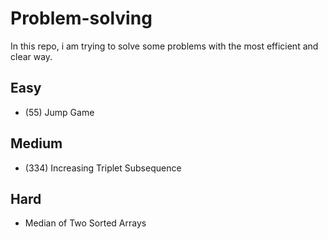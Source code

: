 # Problem-solving
In this repo, i am trying to solve some problems with the most efficient and clear way.
## Easy
- (55) Jump Game
## Medium
- (334) Increasing Triplet Subsequence
## Hard
- Median of Two Sorted Arrays
